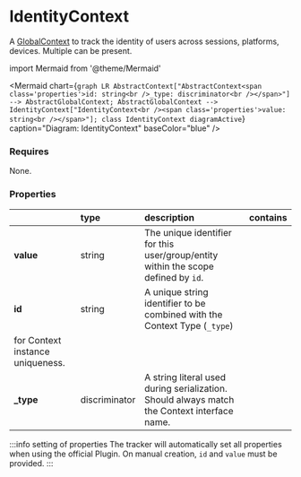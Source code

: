 # IdentityContext

A [GlobalContext](/taxonomy/reference/global-contexts/overview.md)  to track the identity of users across sessions, platforms, devices. Multiple can be present.

import Mermaid from '@theme/Mermaid'

<Mermaid chart={`
    graph LR
      AbstractContext["AbstractContext<span class='properties'>id: string<br />_type: discriminator<br /></span>"] --> AbstractGlobalContext;
      AbstractGlobalContext --> IdentityContext["IdentityContext<br /><span class='properties'>value: string<br /></span>"];
    class IdentityContext diagramActive
  `}
  caption="Diagram: IdentityContext"
  baseColor="blue"
/>

### Requires

None.

### Properties

|           | type          | description                                                                                                 | contains |
|:----------|:--------------|:------------------------------------------------------------------------------------------------------------|:---------|
| **value** | string        | The unique identifier for this user/group/entity within the scope defined by `id`.                          |          |
| **id**    | string        | A unique string identifier to be combined with the Context Type (`_type`) 
for Context instance uniqueness. |          |
| **_type** | discriminator | A string literal used during serialization. Should always match the Context interface name.                 |          |

:::info setting of properties
The tracker will automatically set all properties when using the official Plugin. On manual creation, `id` and `value` must be provided.
:::
